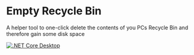 # Empty Recycle Bin
A helper tool to one-click delete the contents of you PCs Recycle Bin and therefore gain some disk space



[![.NET Core Desktop](https://github.com/anderlli0053/EmptyRecycleBin/actions/workflows/dotnet-desktop.yml/badge.svg)](https://github.com/anderlli0053/EmptyRecycleBin/actions/workflows/dotnet-desktop.yml)
